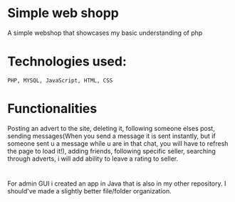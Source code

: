 # Simple web shopp
 A simple webshop that showcases my basic understanding of php
 
# Technologies used:
    PHP, MYSQL, JavaScript, HTML, CSS

# Functionalities
Posting an advert to the site, deleting it, following someone elses post, sending messages(When you send a message it is sent instantly, but if someone sent u a message while u are in that chat, you will have to refresh the page to load it!), adding friends, following specific seller, searching through adverts, i will add ability to leave a rating to seller.

# 
For admin GUI i created an app in Java that is also in my other repository. 
I should've made a slightly better file/folder organization.
